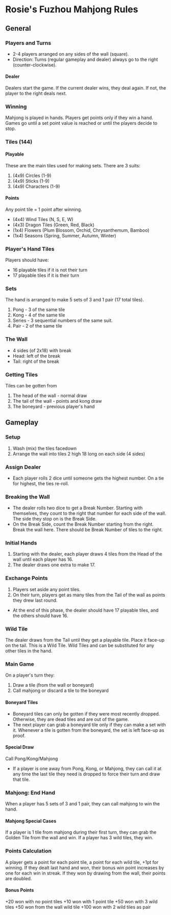 # Rosie's Fuzhou Mahjong Rules

## General

### Players and Turns

- 2-4 players arranged on any sides of the wall (square).
- Direction: Turns (regular gameplay and dealer) always go to the right (counter-clockwise).

#### Dealer

Dealers start the game.
If the current dealer wins, they deal again. If not, the player to the right deals next.

### Winning

Mahjong is played in hands. Players get points only if they win a hand. Games go until a set point value is reached or until the players decide to stop.

### Tiles (144)

#### Playable

These are the main tiles used for making sets. There are 3 suits:

1. (4x9) Circles (1-9)
2. (4x9) Sticks (1-9)
3. (4x9) Characters (1-9)

#### Points

Any point tile = 1 point after winning.

- (4x4) Wind Tiles (N, S, E, W)
- (4x3) Dragon Tiles (Green, Red, Black)
- (1x4) Flowers (Plum Blossom, Orchid, Chrysanthemum, Bamboo)
- (1x4) Seasons (Spring, Summer, Autumn, Winter)

### Player's Hand Tiles

Players should have:

- 16 playable tiles if it is not their turn
- 17 playable tiles if it is their turn

### Sets

The hand is arranged to make 5 sets of 3 and 1 pair (17 total tiles).

1. Pong - 3 of the same tile
2. Kong - 4 of the same tile
3. Series - 3 sequential numbers of the same suit.
4. Pair - 2 of the same tile

### The Wall

- 4 sides (of 2x18) with break
- Head: left of the break
- Tail: right of the break

### Getting Tiles

Tiles can be gotten from

1. The head of the wall - normal draw
2. The tail of the wall - points and kong draw
3. The boneyard - previous player's hand

## Gameplay

### Setup

1. Wash (mix) the tiles facedown
2. Arrange the wall into tiles 2 high 18 long on each side (4 sides)

### Assign Dealer

- Each player rolls 2 dice until someone gets the highest number. On a tie for highest, the ties re-roll.

### Breaking the Wall

- The dealer rolls two dice to get a Break Number. Starting with themselves, they count to the right that number for each side of the wall. The side they stop on is the Break Side.
- On the Break Side, count the Break Number starting from the right. Break the wall here. There should be Break Number of tiles to the right. 

### Initial Hands

1. Starting with the dealer, each player draws 4 tiles from the Head of the wall until each player has 16.
2. The dealer draws one extra to make 17.

### Exchange Points

1. Players set aside any point tiles.
2. On their turn, players get as many tiles from the Tail of the wall as points they drew last round.

- At the end of this phase, the dealer should have 17 playable tiles, and the others should have 16.

### Wild Tile

The dealer draws from the Tail until they get a playable tile. Place it face-up on the tail.
This is a Wild Tile. Wild Tiles and can be substituted for any other tiles in the hand.

### Main Game

On a player's turn they:

1. Draw a tile (from the wall or boneyard)
2. Call mahjong or discard a tile to the boneyard

#### Boneyard Tiles

- Boneyard tiles can only be gotten if they were most recently dropped. Otherwise, they are dead tiles and are out of the game.
- The next player can grab a boneyard tile only if they can make a set with it. Whenever a tile is gotten from the boneyard, the set is left face-up as proof.

#### Special Draw

Call Pong/Kong/Mahjong

- If a player is one away from Pong, Kong, or Mahjong, they can call it at any time the last tile they need is dropped to force their turn and draw that tile.

### Mahjong: End Hand

When a player has 5 sets of 3 and 1 pair, they can call mahjong to win the hand.

#### Mahjong Special Cases

If a player is 1 tile from mahjong during their first turn, they can grab the Golden Tile from the wall and win.
If a player has 3 wild tiles, they win.

### Points Calculation

A player gets a point for each point tile, a point for each wild tile, +1pt for winning.
If they dealt last hand and won, their bonus win point increases by one for each win in streak.
If they won by drawing from the wall, their points are doubled.

#### Bonus Points

+20 won with no point tiles
+10 won with 1 point tile
+50 won with 3 wild tiles
+50 won from the wall wild tile
+100 won with 2 wild tiles as pair
